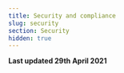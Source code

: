 ```yaml
---
title: Security and compliance
slug: security
section: Security
hidden: true
---
```


**Last updated 29th April 2021**

